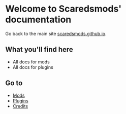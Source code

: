 # Welcome to Scaredsmods' documentation
Go back to the main site [scaredsmods.github.io](https://scaredsmods.github.io).

## What you'll find here
- All docs for mods
- All docs for plugins

## Go to

- [Mods](mods/index.md)
- [Plugins](plugins/index.md)
- [Credits](credits.md)